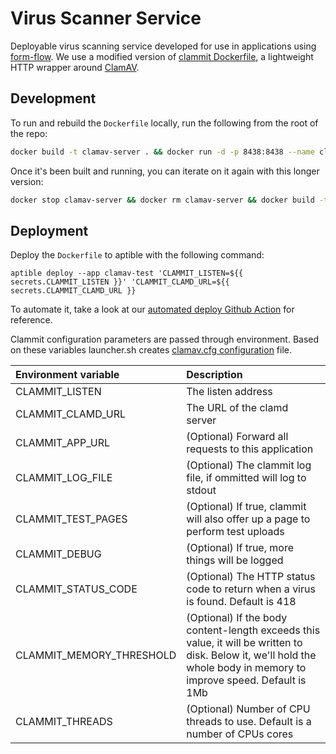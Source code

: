 # Virus Scanner Service
Deployable virus scanning service developed for use in applications using [form-flow](https://github.com/codeforamerica/form-flow). We use a modified version of [clammit Dockerfile](https://github.com/maxsivkov/clammit-docker), a lightweight HTTP wrapper around [ClamAV](https://www.clamav.net/). 

## Development
To run and rebuild the `Dockerfile` locally, run the following from the root of the repo:
```sh
docker build -t clamav-server . && docker run -d -p 8438:8438 --name clamav-server clamav-server
```
Once it's been built and running, you can iterate on it again with this longer version:
```sh
docker stop clamav-server && docker rm clamav-server && docker build -t clamav-server . && docker run -d -p 8438:8438 --name clamav-server clamav-server
```

## Deployment
Deploy the `Dockerfile` to aptible with the following command: 
```
aptible deploy --app clamav-test 'CLAMMIT_LISTEN=${{ secrets.CLAMMIT_LISTEN }}' 'CLAMMIT_CLAMD_URL=${{ secrets.CLAMMIT_CLAMD_URL }}
```
To automate it, take a look at our [automated deploy Github Action](/.github/workflows/deploy.yaml) for reference. 

Clammit configuration parameters are passed through environment. Based on these variables launcher.sh creates [clamav.cfg configuration](https://github.com/ifad/clammit/blob/master/README.md#configuration) file.

Environment variable         | Description
:---------------| :-----------------------------------------------------------------------------
CLAMMIT_LISTEN          | The listen address
CLAMMIT_CLAMD_URL       | The URL of the clamd server
CLAMMIT_APP_URL | (Optional) Forward all requests to this application
CLAMMIT_LOG_FILE        | (Optional) The clammit log file, if ommitted will log to stdout
CLAMMIT_TEST_PAGES      | (Optional) If true, clammit will also offer up a page to perform test uploads
CLAMMIT_DEBUG           | (Optional) If true, more things will be logged
CLAMMIT_STATUS_CODE      | (Optional) The HTTP status code to return when a virus is found. Default is 418 
CLAMMIT_MEMORY_THRESHOLD      | (Optional) If the body content-length exceeds this value, it will be written to disk. Below it, we'll hold the whole body in memory to improve speed. Default is 1Mb
CLAMMIT_THREADS      | (Optional) Number of CPU threads to use. Default is a number of CPUs cores 
